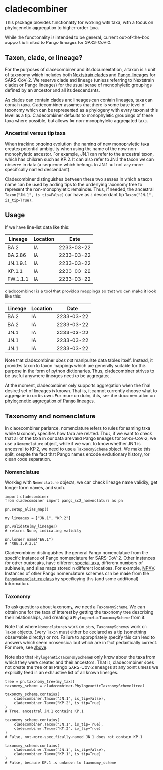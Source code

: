 # cladecombiner

This package provides functionality for working with taxa, with a focus on phylogenetic aggregation to higher-order taxa.

While the functionality is intended to be general, current out-of-the-box support is limited to Pango lineages for SARS-CoV-2.

## Taxon, clade, or lineage?

For the purposes of cladecombiner and its documentation, a taxon is a unit of taxonomy which includes both [Nextstrain clades](https://nextstrain.org/blog/2021-01-06-updated-SARS-CoV-2-clade-naming) and [Pango lineages](https://www.nature.com/articles/s41564-020-0770-5) for SARS-CoV-2.
We reserve clade and lineage (unless referring to Nextstrain clades or Pango lineages) for the usual sense of monophyletic groupings defined by an ancestor and all its descendants.

As clades can contain clades and lineages can contain lineages, taxa can contain taxa.
Cladecombiner assumes that there is some base level of taxonomy which can be represented as a phylogeny with every taxon at this level as a tip.
Cladecombiner defaults to monophyletic groupings of these taxa where possible, but allows for non-monophyletic aggregated taxa.

### Ancestral versus tip taxa

When tracking ongoing evolution, the naming of new monophyletic taxa creates potential ambiguity when using the name of the now-non-monophyletic ancestor.
For example, JN.1 can refer to the ancestral taxon, which has children such as KP.2.
It can also refer to JN.1 the taxon we can observe in data (a sequence which belongs to JN.1 but not any more specifically named descendant).

Cladecombiner distinguishes between these two senses in which a taxon name can be used by adding tips to the underlying taxonomy tree to represent the non-monophyletic remainder.
Thus, if needed, the ancestral `Taxon("JN.1", is_tip=False)` can have as a descendant tip `Taxon("JN.1", is_tip=True)`.

## Usage

If we have line-list data like this:

| Lineage  | Location | Date       |
| -------- | -------- | ---------- |
| BA.2     | IA       | 2233-03-22 |
| BA.2.86  | IA       | 2233-03-22 |
| JN.1.9.1 | IA       | 2233-03-22 |
| KP.1.1   | IA       | 2233-03-22 |
| FW.1.1.1 | IA       | 2233-03-22 |

cladecombiner is a tool that provides mappings so that we can make it look like this:

| Lineage | Location | Date       |
| ------- | -------- | ---------- |
| BA.2    | IA       | 2233-03-22 |
| BA.2    | IA       | 2233-03-22 |
| JN.1    | IA       | 2233-03-22 |
| JN.1    | IA       | 2233-03-22 |
| JN.1    | IA       | 2233-03-22 |

Note that cladecombiner _does not_ manipulate data tables itself.
Instead, it provides taxon to taxon mappings which are generally suitable for this purpose in the form of python dictionaries.
Thus, cladecombiner strives to be useful anywhere lineages need to be aggregated.

At the moment, cladecombiner only supports aggregation when the final desired set of lineages is known.
That is, it cannot currently choose what to aggregate to on its own.
For more on doing this, see the documentation on [phylogenetic aggregation of Pango lineages](fixed_agg_workflow.md).

## Taxonomy and nomenclature

In cladecombiner parlance, nomenclature refers to rules for naming taxa while taxonomy specifies how taxa are related.
Thus, if we want to check that all of the taxa in our data are valid Pango lineages for SARS-CoV-2, we use a `Nomenclature` object, while if we want to know whether JN.1 is ancestral to KP.2, we need to use a `TaxonomyScheme` object.
We make this split, despite the fact that Pango names encode evolutionary history, for clean code separation.

### Nomenclature

Working with `Nomenclature` objects, we can check lineage name validity, get longer form names, and such.

```
import cladecombiner
from cladecombiner import pango_sc2_nomenclature as pn

pn.setup_alias_map()

my_lineages = ["JN.1", "KP.2"]

pn.validate(my_lineages)
# returns None, indicating validity

pn.longer_name("EG.1")
# 'XBB.1.9.2.1'
```

Cladecombiner distinguishes the general Pango nomenclature from the specific instance of Pango nomenclature for SARS-CoV-2.
Other instances for other outbreaks, have different [special taxa](api.md#cladecombiner.nomenclature.PangoLikeNomenclature.is_special), different numbers of sublevels, and alias maps stored in different locations.
For example, [MPXV](https://github.com/mpxv-lineages/lineage-designation).
Instances of other Pango nomenclature schemes can be made from the [`PangoNomenclature` class](api.md#cladecombiner.nomenclature.PangoNomenclature) by specificying this (and some additional) information.

### Taxonomy

To ask questions about taxonomy, we need a `TaxonomyScheme`.
We can obtain one for the taxa of interest by getting the taxonomy tree describing their relationships, and creating a `PhylogeneticTaxonomyScheme` from it.

Note that where `Nomenclature`s work on `str`s, `TaxonomyScheme`s work on `Taxon` objects.
Every `Taxon` must either be declared as a tip (something observable directly) or not.
Failure to appropriately specify this can lead to answers which seem nonsensical but which are in fact pedantically correct.
For more, see [above](#ancestral-versus-tip-taxa).

Note also that `PhylogeneticTaxonomyScheme`s only know about the taxa from which they were created and their ancestors.
That is, cladecombiner does not create the tree of all Pango SARS-CoV-2 lineages at any point unless we explicitly feed in an exhaustive list of all known lineages.

```
tree = pn.taxonomy_tree(my_taxa)
taxonomy_scheme = cladecombiner.PhylogeneticTaxonomyScheme(tree)

taxonomy_scheme.contains(
    cladecombiner.Taxon("JN.1", is_tip=False),
    cladecombiner.Taxon("KP.2", is_tip=True)
)
# True, ancestral JN.1 contains KP.1

taxonomy_scheme.contains(
    cladecombiner.Taxon("JN.1", is_tip=True),
    cladecombiner.Taxon("KP.2", is_tip=True)
)
# False, not-more-specifically-named JN.1 does not contain KP.1

taxonomy_scheme.contains(
    cladecombiner.Taxon("JN.1", is_tip=False),
    cladecombiner.Taxon("KP.1", is_tip=True)
)
# False, because KP.1 is unknown to taxonomy_scheme
```
